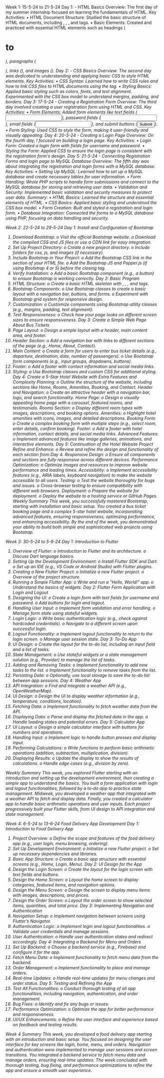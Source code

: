 Week 1: 15-5-24 to 21-5-24
Day 1: - HTML Basics
Overview: The first day of my summer internship focused on learning the fundamentals of HTML.
Key Activities:
•	HTML Document Structure: Studied the basic structure of HTML documents, including <!DOCTYPE html>, <html>, <head>, and <body> tags.
•	Basic Elements: Created and practiced with essential HTML elements such as headings (<h1> to <h6>), paragraphs (<p>), links (<a>), and images (<img>).
Day 2: - CSS Basics
Overview: The second day was dedicated to understanding and applying basic CSS to style HTML elements.
Key Activities:
•	CSS Syntax: Learned how to write CSS rules and how to link CSS files to HTML documents using the <link> tag.
•	Styling Basics: Applied basic styling such as colors, fonts, and text alignment. Experimented with the CSS box model to understand margins, padding, and borders.
Day 3: 17-5-24 - Creating a Registration Form
Overview: The third day involved creating a user registration form using HTML and CSS.
Key Activities:
•	Form Elements: Added form elements like text fields (<input type="text">), password fields (<input type="password">), email fields (<input type="email">), and submit buttons (<input type="submit">).
•	Form Styling: Used CSS to style the form, making it user-friendly and visually appealing.
Day 4: 20-5-24 - Creating a Login Page
Overview: On the fourth day, I focused on building a login page.
Key Activities:
•	Login Form: Created a login form with fields for username and password.
•	Styling the Form: Applied CSS to ensure the login page is consistent with the registration form's design.
Day 5: 21-5-24 - Connecting  Registration Forms and login page to MySQL Database
Overview: The fifth day was about integrating the registration and login forms with a MySQL database.
Key Activities:
•	Setting Up MySQL: Learned how to set up a MySQL database and create necessary tables for user information.
•	Form Handling: Wrote PHP scripts to handle form submissions and connect to the MySQL database for storing and retrieving user data.
•	Validation and Security: Implemented basic validation and security measures to protect user data.
Summary:
•	HTML Basics: Learned the structure and essential elements of HTML.
•	CSS Basics: Applied basic styling and understood the CSS box model.
•	Form Creation: Built and styled a registration and login form.
•	Database Integration: Connected the forms to a MySQL database using PHP, focusing on data handling and security.














Week 2: 22-5-24 to 29-5-24
Day 1: Install and Configuration of Bootstrap
1.	Download Bootstrap:
o	Visit the official Bootstrap website.
o	Download the compiled CSS and JS files or use a CDN link for easy integration.
2.	Set Up Project Directory:
o	Create a new project directory.
o	Include folders for css, js, and images (if necessary).
3.	Include Bootstrap in Your Project:
o	Add the Bootstrap CSS link in the <head> section of your HTML file.
o	Add the Bootstrap JS and Popper.js (if using Bootstrap 4 or 5) before the closing </body> tag.
4.	Verify Installation:
o	Add a basic Bootstrap component (e.g., a button) to ensure Bootstrap is working correctly.
Day 2: Basic Program
1.	HTML Structure:
o	Create a basic HTML skeleton with <!DOCTYPE html>, <html>, <head>, and <body> tags.
2.	Bootstrap Components:
o	Use Bootstrap classes to create a basic layout with a navigation bar, buttons, and forms.
o	Experiment with Bootstrap grid system for responsive design.
3.	Customization:
o	Customize components using Bootstrap utility classes (e.g., margins, padding, text alignment).
4.	Test Responsiveness:
o	Check how your page looks on different screen sizes to ensure responsiveness.
Day 3: Create a Simple Web Page About Bus Tickets
1.	Page Layout:
o	Design a simple layout with a header, main content area, and footer.
2.	Header Section:
o	Add a navigation bar with links to different sections of the page (e.g., Home, About, Contact).
3.	Main Content:
o	Create a form for users to enter bus ticket details (e.g., departure, destination, date, number of passengers).
o	Use Bootstrap form components (e.g., input groups, dropdowns, buttons).
4.	Footer:
o	Add a footer with contact information and social media links.
5.	Styling:
o	Use Bootstrap classes and custom CSS for additional styling.
Day 4: Create a 5-Star Hotel Website with Extra Features and Complexity
Planning:
o	Outline the structure of the website, including sections like Home, Rooms, Amenities, Booking, and Contact.
Header and Navigation:
o	Create an attractive header with a navigation bar, logo, and search functionality.
Home Page:
o	Design a visually appealing home page with a carousel, featured rooms, and testimonials.
Rooms Section:
o	Display different room types with images, descriptions, and booking options.
Amenities:
o	Highlight hotel amenities with icons, images, and detailed descriptions.
Booking Form:
o	Create a complex booking form with multiple steps (e.g., select room, enter details, confirm booking).
Footer:
o	Add a footer with hotel information, contact details, and social media links.
Advanced Features:
o	Implement advanced features like image galleries, animations, and interactive elements.
Day 5: Continuation of the Hotel Website Project
Refine and Enhance:
o	Review and refine the design and functionality of each section from Day 4.
Responsive Design:
o	Ensure all components and sections are fully responsive across different devices.
Performance Optimization:
o	Optimize images and resources to improve website performance and loading times.
Accessibility:
o	Implement accessibility features (e.g., ARIA labels, keyboard navigation) to make the website accessible to all users.
Testing:
o	Test the website thoroughly for bugs and issues.
o	Cross-browser testing to ensure compatibility with different web browsers.
Deployment:
o	Prepare the website for deployment.
o	Deploy the website to a hosting service or GitHub Pages.
Weekly Summary
This week, you successfully mastered Bootstrap, starting with installation and basic setup. You created a bus ticket booking page and a complex 5-star hotel website, incorporating advanced features, ensuring responsiveness, optimizing performance, and enhancing accessibility. By the end of the week, you demonstrated your ability to build both simple and sophisticated web projects using Bootstrap.










Week 3: 30-5-24 to 5-6-24
Day 1: Introduction to Flutter
1.	Overview of Flutter:
o	Introduction to Flutter and its architecture.
o	Discuss Dart language basics.
2.	Setting Up the Development Environment:
o	Install Flutter SDK and Dart.
o	Set up an IDE (e.g., VS Code or Android Studio) with Flutter plugins.
3.	Creating a New Flutter Project:
o	Initialize a new Flutter project.
o	Overview of the project structure.
4.	Running a Simple Flutter App:
o	Write and run a "Hello, World!" app.
o	Understand the basics of widgets.
Day 2: Flutter Form Application with Login and Logout
1.	Designing the UI:
o	Create a login form with text fields for username and password.
o	Add buttons for login and logout.
2.	Handling User Input:
o	Implement form validation and error handling.
o	Manage form state using stateful widgets.
3.	Login Logic:
o	Write basic authentication logic (e.g., check against hardcoded credentials).
o	Navigate to a different screen upon successful login.
4.	Logout Functionality:
o	Implement logout functionality to return to the login screen.
o	Manage user session state.
Day 3: To-Do App
1.	UI Design:
o	Create the layout for the to-do list, including an input field and a list of tasks.
2.	State Management:
o	Use stateful widgets or a state management solution (e.g., Provider) to manage the list of tasks.
3.	Adding and Removing Tasks:
o	Implement functionality to add new tasks to the list.
o	Implement functionality to remove tasks from the list.
4.	Persisting Data:
o	Optionally, use local storage to save the to-do list between app sessions.
Day 4: Weather App
1.	API Integration:
o	Find and integrate a weather API (e.g., OpenWeatherMap).
2.	UI Design:
o	Design the UI to display weather information (e.g., temperature, conditions, location).
3.	Fetching Data:
o	Implement functionality to fetch weather data from the API.
4.	Displaying Data:
o	Parse and display the fetched data in the app.
o	Handle loading states and potential errors.
Day 5: Calculator App
1.	UI Layout:
o	Design a simple calculator interface with buttons for numbers and operations.
2.	Handling Input:
o	Implement logic to handle button presses and display input.
3.	Performing Calculations:
o	Write functions to perform basic arithmetic operations (addition, subtraction, multiplication, division).
4.	Displaying Results:
o	Update the display to show the results of calculations.
o	Handle edge cases (e.g., division by zero).

Weekly Summary
This week, you explored Flutter starting with an introduction and setting up the development environment, then creating a simple app to understand the basics. You built a form application with login and logout functionalities, followed by a to-do app to practice state management. Midweek, you developed a weather app that integrated with a weather API to fetch and display data. Finally, you created a calculator app to handle basic arithmetic operations and user inputs. Each project progressively built your Flutter skills, from UI design to API integration and state management.











Week 4: 6-5-24 to 13-6-24
Food Delivery App Development
Day 1: Introduction to Food Delivery App
1.	Project Overview:
o	Define the scope and features of the food delivery app (e.g., user login, menu browsing, ordering).
2.	Set Up Development Environment:
o	Initialize a new Flutter project.
o	Set up necessary dependencies and libraries.
3.	Basic App Structure:
o	Create a basic app structure with essential screens (e.g., Home, Login, Menu).
Day 2: UI Design for the App
1.	Design the Login Screen:
o	Create the layout for the login screen with text fields and buttons.
2.	Design the Home Screen:
o	Layout the home screen to display categories, featured items, and navigation options.
3.	Design the Menu Screen:
o	Design the screen to display menu items with images, descriptions, and prices.
4.	Design the Order Screen:
o	Layout the order screen to show selected items, quantities, and total price.
Day 3: Implementing Navigation and Authentication
1.	Navigation Setup:
o	Implement navigation between screens using Flutter’s Navigator.
2.	Authentication Logic:
o	Implement login and logout functionalities.
o	Validate user credentials and manage sessions.
3.	User Authentication:
o	Handle user authentication states and redirect accordingly.
Day 4: Integrating a Backend for Menu and Orders
1.	Set Up Backend:
o	Choose a backend service (e.g., Firebase) and configure it for the app.
2.	Fetch Menu Data:
o	Implement functionality to fetch menu data from the backend.
3.	Order Management:
o	Implement functionality to place and manage orders.
4.	Real-time Updates:
o	Handle real-time updates for menu changes and order status.
Day 5: Testing and Refining the App
1.	Test All Functionalities:
o	Conduct thorough testing of all app functionalities, including navigation, authentication, and order management.
2.	Bug Fixes:
o	Identify and fix any bugs or issues.
3.	Performance Optimization:
o	Optimize the app for better performance and responsiveness.
4.	UI/UX Enhancements:
o	Refine the user interface and experience based on feedback and testing results.


Week 4 Summary
This week, you developed a food delivery app starting with an introduction and basic setup. You focused on designing the user interface for key screens like login, home, menu, and orders. Navigation and authentication were implemented to manage user sessions and screen transitions. You integrated a backend service to fetch menu data and manage orders, ensuring real-time updates. The week concluded with thorough testing, bug fixing, and performance optimizations to refine the app and ensure a smooth user experience.



